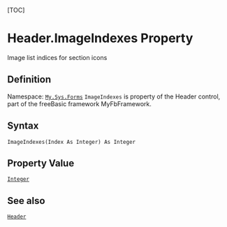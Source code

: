 [TOC]
# Header.ImageIndexes Property
Image list indices for section icons
## Definition
Namespace: [`My.Sys.Forms`](My.Sys.Forms.md)
`ImageIndexes` is property of the Header control, part of the freeBasic framework MyFbFramework.
## Syntax
```freeBasic
ImageIndexes(Index As Integer) As Integer
```
## Property Value
[`Integer`]("https://www.freebasic.net/wiki/KeyPgInteger")
## See also
[`Header`](Header.md)
